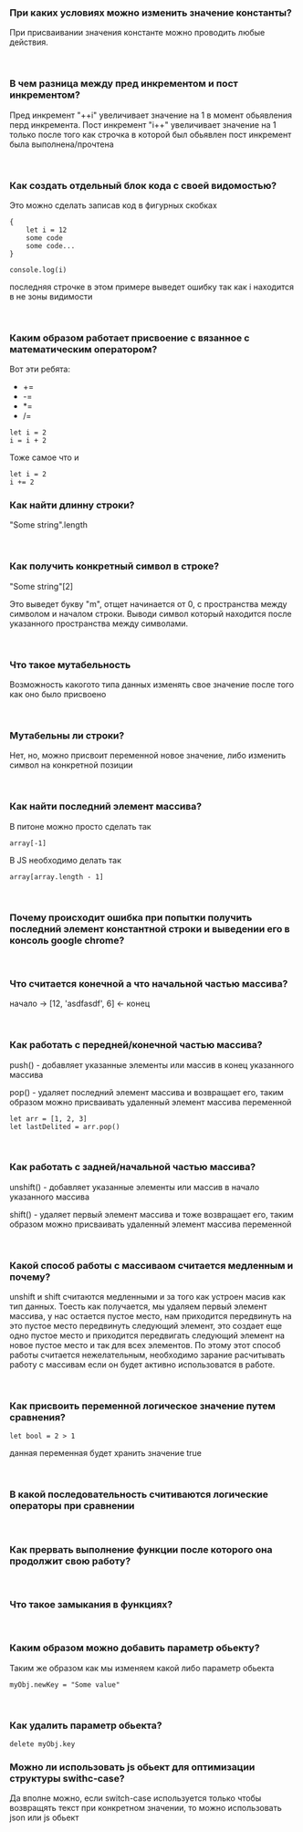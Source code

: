 ### При каких условиях можно изменить значение константы?
При присваивании значения константе можно проводить любые действия.

<br>

### В чем разница между пред инкрементом и пост инкрементом?
Пред инкремент "++i" увеличивает значение на 1 в момент обьявления перд инкремента.
Пост инкремент "i++" увеличивает значение на 1 только после того
как строчка в которой был обьявлен пост инкремент была выполнена/прочтена

<br>

### Как создать отдельный блок кода с своей видомостью?
Это можно сделать записав код в фигурных скобках
```
{
    let i = 12
    some code
    some code...
}

console.log(i)
```
последняя строчке в этом примере выведет ошибку так как i находится в не зоны видимости

<br>

### Каким образом работает присвоение с вязанное с математическим оператором?
Вот эти ребята:
- +=
- -=
- *=
- /=

```
let i = 2
i = i + 2
```
Тоже самое что и

```
let i = 2
i += 2
```

### Как найти длинну строки?
"Some string".length

<br>

### Как получить конкретный символ в строке?
"Some string"[2]

Это выведет букву "m", отщет начинается от 0, с пространства между символом и началом строки.
Выводи символ который находится после указанного пространства между символами.

<br>

### Что такое мутабельность
Возможность какогото типа данных изменять свое значение после того как оно было присвоено

<br>

### Мутабельны ли строки?
Нет, но, можно присвоит переменной новое значение, либо изменить символ на конкретной позиции

<br>

### Как найти последний элемент массива?
В питоне можно просто сделать так
```
array[-1]
```
В JS необходимо делать так
```
array[array.length - 1]
```

<br>

### Почему происходит ошибка при попытки получить последний элемент константной строки и выведении его в консоль google chrome? 

<br>

### Что считается конечной а что начальной частью массива?
начало -> [12, 'asdfasdf', 6] <- конец

<br>


### Как работать с передней/конечной частью массива?
push() - добавляет указанные элементы или массив в конец указанного массива

pop() - удаляет последний элемент массива и возвращает его,
таким образом можно присваивать удаленный элемент массива переменной
```
let arr = [1, 2, 3]
let lastDelited = arr.pop()
```

<br>

### Как работать с задней/начальной частью массива?
unshift() - добавляет указанные элементы или массив в начало указанного массива

shift() - удаляет первый элемент массива и тоже возвращает его,
таким образом можно присваивать удаленный элемент массива переменной

<br>

### Какой способ работы с массиваом считается медленным и почему?
unshift и shift считаются медленными и за того как устроен масив как тип данных.
Тоесть как получается, мы удаляем первый элемент массива, у нас остается пустое место,
нам приходится передвинуть на это пустое место передвинуть следующий элемент,
это создает еще одно пустое место и приходится передвигать следующий элемент на новое
пустое место и так для всех элементов. По этому этот способ работы считается нежелательным,
необходимо зарание расчитывать работу с массивам если он будет активно использоватся в работе.

<br>

### Как присвоить переменной логическое значение путем сравнения?
```
let bool = 2 > 1
```
данная переменная будет хранить значение true

<br>

### В какой последовательность считиваются логические операторы при сравнении

<br>

### Как прервать выполнение функции после которого она продолжит свою работу?

<br>

### Что такое замыкания в функциях?

<br>

### Каким образом можно добавить параметр обьекту?
Таким же образом как мы изменяем какой либо параметр обьекта
```
myObj.newKey = "Some value"
```

<br>

### Как удалить параметр обьекта?
```
delete myObj.key
```

### Можно ли использовать js обьект для оптимизации структуры swithc-case?
Да вполне можно, если switch-case используется только чтобы возвращять текст
при конкретном значении, то можно использовать json или js обьект